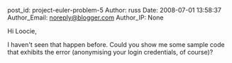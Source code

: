 post_id: project-euler-problem-5
Author: russ
Date: 2008-07-01 13:58:37
Author_Email: noreply@blogger.com
Author_IP: None

Hi Loocie,

I haven't seen that happen before. Could you show me some sample code that
exhibits the error (anonymising your login credentials, of course)?
